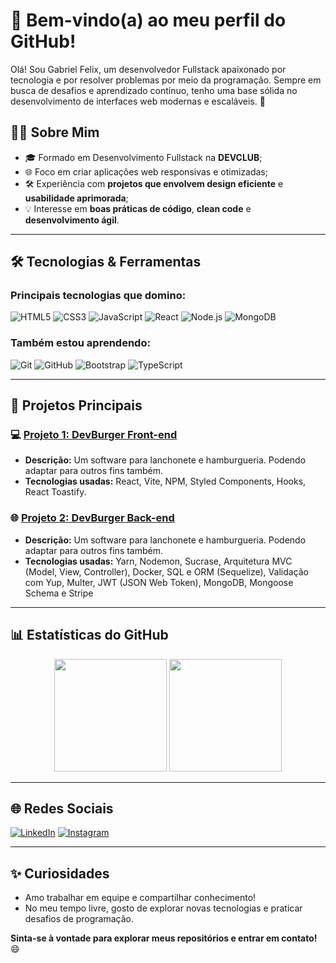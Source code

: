 # 🌟 Bem-vindo(a) ao meu perfil do GitHub!

Olá! Sou Gabriel Felix, um desenvolvedor Fullstack apaixonado por tecnologia e por resolver problemas por meio da programação. Sempre em busca de desafios e aprendizado contínuo, tenho uma base sólida no desenvolvimento de interfaces web modernas e escaláveis. 🚀

## 🧑‍💻 Sobre Mim

- 🎓 Formado em Desenvolvimento Fullstack na **DEVCLUB**;
- 🌐 Foco em criar aplicações web responsivas e otimizadas;
- 🛠️ Experiência com **projetos que envolvem design eficiente** e **usabilidade aprimorada**;
- 💡 Interesse em **boas práticas de código**, **clean code** e **desenvolvimento ágil**.

---

## 🛠️ Tecnologias & Ferramentas

### Principais tecnologias que domino:
![HTML5](https://img.shields.io/badge/HTML5-E34F26?style=for-the-badge&logo=html5&logoColor=white)
![CSS3](https://img.shields.io/badge/CSS3-1572B6?style=for-the-badge&logo=css3&logoColor=white)
![JavaScript](https://img.shields.io/badge/JavaScript-F7DF1E?style=for-the-badge&logo=javascript&logoColor=black)
![React](https://img.shields.io/badge/React-61DAFB?style=for-the-badge&logo=react&logoColor=black)
![Node.js](https://img.shields.io/badge/Node.js-339933?style=for-the-badge&logo=nodedotjs&logoColor=white)
![MongoDB](https://img.shields.io/badge/MongoDB-4EA94B?style=for-the-badge&logo=mongodb&logoColor=white)

### Também estou aprendendo:
![Git](https://img.shields.io/badge/Git-F05032?style=for-the-badge&logo=git&logoColor=white)
![GitHub](https://img.shields.io/badge/GitHub-181717?style=for-the-badge&logo=github&logoColor=white)
![Bootstrap](https://img.shields.io/badge/Bootstrap-7952B3?style=for-the-badge&logo=bootstrap&logoColor=white)
![TypeScript](https://img.shields.io/badge/TypeScript-007ACC?style=for-the-badge&logo=typescript&logoColor=white)

---

## 📌 Projetos Principais

### 💻 [Projeto 1: DevBurger Front-end](https://github.com/GabrielFelix22/devburger-interface)
- **Descrição:** Um software para lanchonete e hamburgueria. Podendo adaptar para outros fins também.
- **Tecnologias usadas:** React, Vite, NPM, Styled Components, Hooks, React Toastify.

### 🌐 [Projeto 2: DevBurger Back-end](https://github.com/GabrielFelix22/devburger)
- **Descrição:** Um software para lanchonete e hamburgueria. Podendo adaptar para outros fins também.
- **Tecnologias usadas:** Yarn, Nodemon, Sucrase, Arquitetura MVC (Model, View, Controller), Docker, SQL e ORM (Sequelize), Validação com Yup, Multer, JWT (JSON Web Token), MongoDB, Mongoose Schema e Stripe

---

## 📊 Estatísticas do GitHub

<div align="center">
  <img height="180em" src="https://github-readme-stats.vercel.app/api?username=GabrielFelix22&show_icons=true&theme=radical&include_all_commits=true&count_private=true"/>
  <img height="180em" src="https://github-readme-stats.vercel.app/api/top-langs/?username=GabrielFelix22&layout=compact&langs_count=7&theme=radical"/>
</div>

---

## 🌐 Redes Sociais

[![LinkedIn](https://img.shields.io/badge/LinkedIn-0077B5?style=for-the-badge&logo=linkedin&logoColor=white)](https://www.linkedin.com/in/gabriel-felix2/)
[![Instagram](https://img.shields.io/badge/Instagram-E4405F?style=for-the-badge&logo=instagram&logoColor=white)](https://www.instagram.com/_eufelix2/)

---

## ✨ Curiosidades
- Amo trabalhar em equipe e compartilhar conhecimento!
- No meu tempo livre, gosto de explorar novas tecnologias e praticar desafios de programação.

**Sinta-se à vontade para explorar meus repositórios e entrar em contato!** 😄
